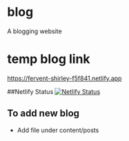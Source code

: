 # blog
A blogging website
# temp blog link
https://fervent-shirley-f5f841.netlify.app

##Netlify Status
[![Netlify Status](https://api.netlify.com/api/v1/badges/55dbdb62-89e4-49ee-aa79-b994e9048884/deploy-status)](https://app.netlify.com/sites/fervent-shirley-f5f841/deploys)

## To add new blog 
 - Add file under content/posts
